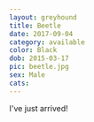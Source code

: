 ```yaml
---
layout: greyhound
title: Beetle
date: 2017-09-04
category: available
color: Black
dob: 2015-03-17
pic: beetle.jpg
sex: Male
cats: 
---
```


I've just arrived!
